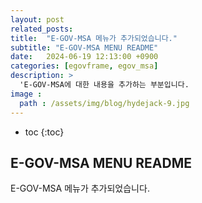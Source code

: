 ```yaml
---
layout: post
related_posts:
title:  "E-GOV-MSA 메뉴가 추가되었습니다."
subtitle: "E-GOV-MSA MENU README"
date:   2024-06-19 12:13:00 +0900
categories: [egovframe, egov_msa]
description: >
  'E-GOV-MSA에 대한 내용을 추가하는 부분입니다.
image : 
  path : /assets/img/blog/hydejack-9.jpg
---
```

* toc
{:toc}

## E-GOV-MSA MENU README
E-GOV-MSA 메뉴가 추가되었습니다.
